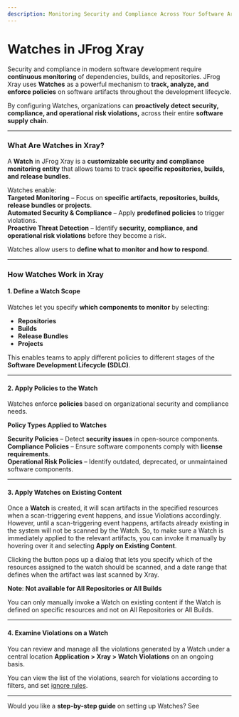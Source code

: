 ```yaml
---
description: Monitoring Security and Compliance Across Your Software Artifacts
---
```


# Watches in JFrog Xray

Security and compliance in modern software development require **continuous monitoring** of dependencies, builds, and repositories. JFrog Xray uses **Watches** as a powerful mechanism to **track, analyze, and enforce policies** on software artifacts throughout the development lifecycle.

By configuring Watches, organizations can **proactively detect security, compliance, and operational risk violations,** across their entire **software supply chain**.

***

### **What Are Watches in Xray?**

A **Watch** in JFrog Xray is a **customizable security and compliance monitoring entity** that allows teams to track **specific repositories, builds, and release bundles**.

Watches enable:\
**Targeted Monitoring** – Focus on **specific artifacts, repositories, builds, release bundles or projects**.\
**Automated Security & Compliance** – Apply **predefined policies** to trigger violations.\
**Proactive Threat Detection** – Identify **security, compliance, and operational risk violations** before they become a risk.

Watches allow users to **define what to monitor and how to respond**.

***

### **How Watches Work in Xray**

#### **1. Define a Watch Scope**

Watches let you specify **which components to monitor** by selecting:

* **Repositories**&#x20;
* **Builds**&#x20;
* **Release Bundles**&#x20;
* **Projects**&#x20;

This enables teams to apply different policies to different stages of the **Software Development Lifecycle (SDLC)**.

***

#### **2. Apply Policies to the Watch**

Watches enforce **policies** based on organizational security and compliance needs.

**Policy Types Applied to Watches**

**Security Policies** – Detect **security issues** in open-source components.\
**Compliance Policies** – Ensure software components comply with **license requirements**.\
**Operational Risk Policies** – Identify outdated, deprecated, or unmaintained software components.

***

#### 3. Apply Watches on Existing Content

Once a **Watch** is created, it will scan artifacts in the specified resources when a scan-triggering event happens, and issue Violations accordingly. However, until a scan-triggering event happens, artifacts already existing in the system will not be scanned by the Watch. So, to make sure a Watch is immediately applied to the relevant artifacts, you can invoke it manually by hovering over it and selecting **Apply on Existing Content**.

Clicking the button pops up a dialog that lets you specify which of the resources assigned to the watch should be scanned, and a date range that defines when the artifact was last scanned by Xray.

**Note**: **Not available for All Repositories or All Builds**

You can only manually invoke a Watch on existing content if the Watch is defined on specific resources and not on All Repositories or All Builds.&#x20;

***

#### 4. Examine Violations on a Watch

You can review and manage all the violations generated by a Watch under a central location **Application > Xray > Watch Violations** on an ongoing basis.&#x20;

You can view the list of the violations, search for violations according to filters, and set [ignore rules](ignore-rules.md).

***

Would you like a **step-by-step guide** on setting up Watches? See
